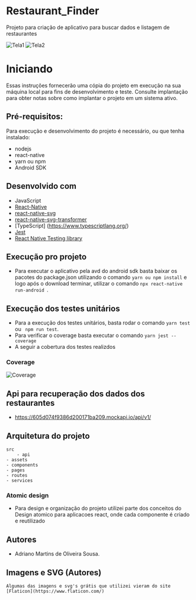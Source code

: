 # Restaurant_Finder
Projeto para criação de aplicativo para buscar dados e listagem de restaurantes

![Tela1](https://i.imgur.com/JKSmfMD.png)
![Tela2](https://imgur.com/a/6qcaiYI)

# Iniciando
Essas instruções fornecerão uma cópia do projeto em execução na sua máquina local para fins de desenvolvimento e teste. Consulte implantação para obter notas sobre como implantar o projeto em
um sistema ativo.

## Pré-requisitos:
Para execução e desenvolvimento do projeto é necessário, ou que tenha instalado:
- nodejs
- react-native
- yarn ou npm
- Android SDK


## Desenvolvido com
 - JavaScript
 - [React-Native](https://facebook.github.io/react-native/)
 - [react-native-svg](https://github.com/react-native-community/react-native-svg)
 - [react-native-svg-transformer](https://github.com/kristerkari/react-native-svg-transformer)
 - [TypeScript] (https://www.typescriptlang.org/)
 - [Jest](https://jestjs.io/pt-BR/)
 - [React Native Testing library](https://testing-library.com/docs/react-native-testing-library/intro/)

## Execução pro projeto
 - Para executar o aplicativo pela avd do android sdk basta baixar os pacotes do package.json
 utilizando o comando ``` yarn ou npm install ``` e logo após o download terminar, utilizar o comando ```npx react-native run-android ```.

## Execução dos testes unitários
- Para a execução dos testes unitários, basta rodar o comando ``` yarn test ``` ou ``` npm run test```.
- Para verificar o coverage basta executar o comando ```yarn jest --coverage```
- A seguir a cobertura dos testes realizdos

### Coverage
![Coverage](https://imgur.com/a/yjRdH5u)

## Api para recuperação dos dados dos restaurantes
- https://605d074f9386d200171ba209.mockapi.io/api/v1/



## Arquitetura do projeto
	src
		- api
    - assets
    - components
    - pages
    - routes
    - services




### Atomic design
 - Para design e organização do projeto utilizei parte dos conceitos do Design atomico para aplicacoes react, onde cada componente é criado e reutilizado

## Autores
- Adriano Martins de Oliveira Sousa.

## Imagens e SVG (Autores)
    Algumas das imagens e svg's grátis que utilizei vieram do site [Flaticon](https://www.flaticon.com/)

